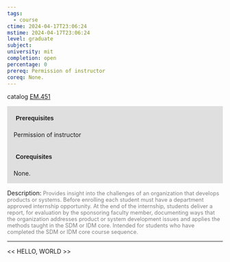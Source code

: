```yaml
---
tags:
  - course
ctime: 2024-04-17T23:06:24
mstime: 2024-04-17T23:06:24
level: graduate
subject: 
university: mit
completion: open
percentage: 0
prereq: Permission of instructor
coreq: None.
---
```


catalog [EM.451](http://student.mit.edu/catalog/mEMa.html#EM.451)

<span style="display: block; padding: 15px; background-color: rgb(100, 100, 100, 0.2);"><font id="m_prereq3912_0" style="display: block; font-family: Arial, sans-serif; font-weight: bold; padding: 5px">Prerequisites</font><br><span id="prereq3912_0">Permission of instructor</span></span>
<span style="display: block; padding: 15px; background-color: rgb(100, 100, 100, 0.2);"><font id="m_coreq3912_0" style="display: block; font-family: Arial, sans-serif; font-weight: bold; padding: 5px">Corequisites</font><br><span id="coreq3912_0">None.</span></span>

<font style="">Description:</font>
<font style="color: grey; font-size: 0.8rem;">Provides insight into the challenges of an organization that develops products or systems. Before enrolling each student must have a department approved internship opportunity. At the end of the internship, students deliver a report, for evaluation by the sponsoring faculty member, documenting ways that the organization addresses product or system development issues and applies the methods taught in the SDM or IDM core. Intended for students who have completed the SDM or IDM core course sequence.</font>



---

<< HELLO, WORLD >>
